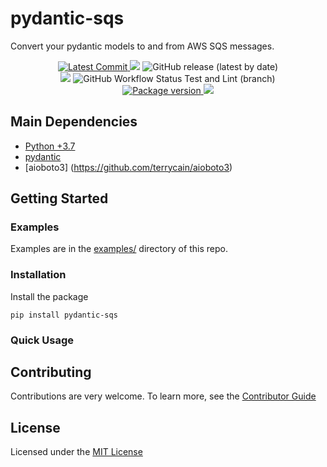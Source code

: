 # pydantic-sqs

Convert your pydantic models to and from AWS SQS messages.

<p align="center">
    <a href="https://github.com/andrewthetechie/pydantic-sqs" target="_blank">
        <img src="https://img.shields.io/github/last-commit/andrewthetechie/pydantic-sqs" alt="Latest Commit">
    </a>
    <img src="https://img.shields.io/badge/license-MIT-green">
    <img alt="GitHub release (latest by date)" src="https://img.shields.io/github/v/release/andrewthetechie/pydantic-sqs?label=Latest%20Release">
    <br />
    <a href="https://github.com/andrewthetechie/pydantic-sqs/issues"><img src="https://img.shields.io/github/issues/andrewthetechie/pydantic-sqs" /></a>
    <img alt="GitHub Workflow Status Test and Lint (branch)" src="https://img.shields.io/github/workflow/status/andrewthetechie/pydantic-sqs/Tests/main?label=Tests">
    <br />
    <a href="https://pypi.org/project/pydantic-sqs" target="_blank">
        <img src="https://img.shields.io/pypi/v/pydantic-sqs" alt="Package version">
    </a>
    <img src="https://img.shields.io/pypi/pyversions/pydantic-sqs">
</p>

## Main Dependencies

- [Python +3.7](https://www.python.org)
- [pydantic](https://github.com/samuelcolvin/pydantic/)
- [aioboto3] (https://github.com/terrycain/aioboto3)

## Getting Started

### Examples

Examples are in the [examples/](./examples) directory of this repo.

### Installation

Install the package

    pip install pydantic-sqs

### Quick Usage

## Contributing

Contributions are very welcome.
To learn more, see the [Contributor Guide](./CONTRIBUTING.rst)

## License

Licensed under the [MIT License](./LICENSE)
